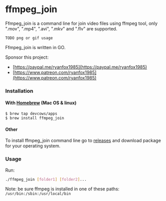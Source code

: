 # ffmpeg_join

Ffmpeg_join is a command line for join video files using ffmpeg tool, only ".mov", ".mp4", ".avi", ".mkv" and ".flv" are supported.

`TODO png or gif usage`

Ffmpeg_join is written in GO.

Sponsor this project:
- [https://paypal.me/ryanfox1985](https://paypal.me/ryanfox1985)
- [https://www.patreon.com/ryanfox1985](https://www.patreon.com/ryanfox1985)

### Installation

#### With [Homebrew](http://brew.sh) (Mac OS & linux)
```
$ brew tap devcows/apps
$ brew install ffmpeg_join
```

#### Other

To install ffmpeg_join command line go to [releases](https://github.com/ryanfox1985/ffmpeg_join/releases) and download package for your operating system.

### Usage

Run:

```bash
./ffmpeg_join [folder1] [folder2]...
```

Note: be sure ffmpeg is installed in one of these paths: `/usr/bin:/sbin:/usr/local/bin`